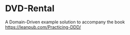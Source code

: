 DVD-Rental
==========

A Domain-Driven example solution to accompany the book https://leanpub.com/Practicing-DDD/